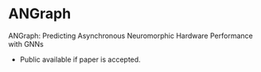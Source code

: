 # ANGraph
ANGraph: Predicting Asynchronous Neuromorphic Hardware Performance with GNNs

- Public available if paper is accepted.
